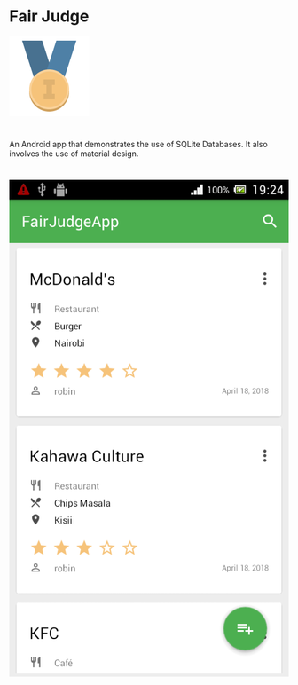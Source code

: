 # Fair Judge

![Logo](app/src/main/res/drawable-mdpi/ic_launcher_high_res.png)

#

An Android app that demonstrates the use of SQLite Databases. It also involves the use of material design.

#

![Screenshot](screenshot.png)